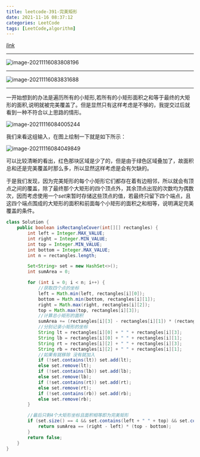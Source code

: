 ```yaml
---
title: leetcode-391-完美矩形
date: 2021-11-16 08:37:12
categories: LeetCode
tags: [LeetCode,algorithm]
---
```


[$link$](https://leetcode-cn.com/problems/perfect-rectangle/)

<hr/>

![image-20211116083808196](https://gitee.com/cao_ziqiang/img/raw/master/20211116083808.png)

<hr/>

![image-20211116083831688](https://gitee.com/cao_ziqiang/img/raw/master/20211116083831.png)

<hr/>

一开始想到的办法是遍历所有的小矩形,若所有的小矩形面积之和等于最终的大矩形的面积,说明就被完美覆盖了。但是显然只有这样考虑是不够的，我提交过后就看到一种不符合以上思路的情形。

![image-20211116084005244](https://gitee.com/cao_ziqiang/img/raw/master/20211116084005.png)

我们来看这组输入，在图上绘制一下就是如下所示：

![image-20211116084049849](https://gitee.com/cao_ziqiang/img/raw/master/20211116084049.png)

可以比较清晰的看出，红色那块区域是少了的，但是由于绿色区域叠加了，故面积总和还是完美覆盖时那么多，所以显然这样考虑是会有欠缺的。

于是我们发现，因为完美矩形的每个小矩形它们都存在着有边相邻，所以就会有顶点之间的覆盖，除了最终那个大矩形的四个顶点外，其余顶点出现的次数均为偶数次，因而考虑使用一个$set$来暂时存储这些顶点的值，若最终只留下四个端点，且这四个端点围成的大矩形的面积和前面每个小矩形的面积之和相等，说明满足完美覆盖的条件。

```java
class Solution {
    public boolean isRectangleCover(int[][] rectangles) {
        int left = Integer.MAX_VALUE;
        int right = Integer.MIN_VALUE;
        int top = Integer.MIN_VALUE;
        int bottom = Integer.MAX_VALUE;
        int n = rectangles.length;

        Set<String> set = new HashSet<>();
        int sumArea = 0;

        for (int i = 0; i < n; i++) {
            //获取四个点的坐标
            left = Math.min(left, rectangles[i][0]);
            bottom = Math.min(bottom, rectangles[i][1]);
            right = Math.max(right, rectangles[i][2]);
            top = Math.max(top, rectangles[i][3]);
            //计算总小矩形的面积
            sumArea += (rectangles[i][3] - rectangles[i][1]) * (rectangles[i][2] - rectangles[i][0]);
            //分别记录小矩形的坐标
            String lt = rectangles[i][0] + " " + rectangles[i][3];
            String lb = rectangles[i][0] + " " + rectangles[i][1];
            String rt = rectangles[i][2] + " " + rectangles[i][3];
            String rb = rectangles[i][2] + " " + rectangles[i][1];
            //如果有就移除 没有就加入
            if (!set.contains(lt)) set.add(lt);
            else set.remove(lt);
            if (!set.contains(lb)) set.add(lb);
            else set.remove(lb);
            if (!set.contains(rt)) set.add(rt);
            else set.remove(rt);
            if (!set.contains(rb)) set.add(rb);
            else set.remove(rb);
        }

        //最后只剩4个大矩形坐标且面积相等即为完美矩形
        if (set.size() == 4 && set.contains(left + " " + top) && set.contains(left + " " + bottom) && set.contains(right + " " + bottom) && set.contains(right + " " + top)) {
            return sumArea == (right - left) * (top - bottom);
        }
        return false;
    }
}
```

